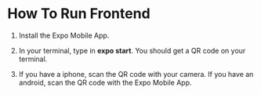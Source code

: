 # How To Run Frontend

1. Install the Expo Mobile App.

2. In your terminal, type in **expo start**. You should get a QR code on your terminal.

3. If you have a iphone, scan the QR code with your camera. If you have an android, scan the QR code with the Expo Mobile App.
